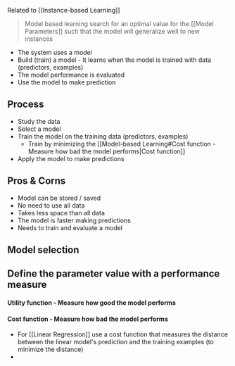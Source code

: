 Related to [[Instance-based Learning]]

> Model based learning search for an optimal value for the [[Model Parameters]] such that the model will generalize well to new instances

- The system uses a model
- Build (train) a model - It learns when the model is trained with data (predictors, examples)
- The model performance is evaluated
- Use the model to make prediction

## Process
- Study the data
- Select a model
- Train the model on the training data (predictors, examples)
	- Train by minimizing the [[Model-based Learning#Cost function - Measure how bad the model performs|Cost function]] 
- Apply the model to make predictions 

## Pros & Corns
- Model can be stored / saved
- No need to use all data
- Takes less space than all data
- The model is faster making predictions
- Needs to train and evaluate a model

## Model selection


## Define the parameter value with a performance measure

#### Utility function - Measure how good the model performs

#### Cost function - Measure how bad the model performs
- For [[Linear Regression]] use a cost function that measures the distance between the linear model's prediction and the training examples (to minimize the distance)
- 
